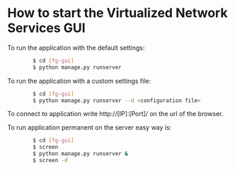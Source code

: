 # How to start the Virtualized Network Services GUI

To run the application with the default settings:
```sh
        $ cd [fg-gui]
        $ python manage.py runserver
```

To run the application with a custom settings file:
```sh
        $ cd [fg-gui]
        $ python manage.py runserver --d <configuration file>
```

To connect to application write http://[IP]:[Port]/ on the url of the browser.

To run application permanent on the server easy way is:
```sh
        $ cd [fg-gui]
        $ screen
        $ python manage.py runserver &
        $ screen -d
```

